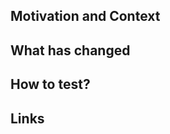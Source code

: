 ## Motivation and Context
<!--- Why is this change required? What problem does it solve? -->

## What has changed
<!--- What code changes has been made -->
<!--- Has there been any refactoring -->
<!--- What tests have been written -->

## How to test?
<!--- Describe in detail how you tested your changes. -->
<!--- Include details of your testing environment, and the tests you ran to see how your change affects other areas of the code, etc. -->
<!--- Are there any automated tests that mean changes don't need to be manually changed -->

## Links
<!--- Add any links to issues (trello, github issues) -->
<!--- Links to any documentation -->
<!--- Links to any related PRs -->
